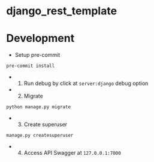 # django_rest_template


# Development
- Setup pre-commit
```
pre-commit install 
```

- 1. Run debug by click at `server:django` debug option

- 2. Migrate
```
python manage.py migrate 
```
- 3. Create superuser
```
manage.py createsuperuser
```
- 4. Access API Swagger at `127.0.0.1:7000`